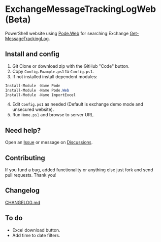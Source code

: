 # ExchangeMessageTrackingLogWeb (Beta)
PowerShell website using [Pode.Web](https://github.com/Badgerati/Pode.Web) for searching Exchange [Get-MessageTrackingLog](https://docs.microsoft.com/en-us/powershell/module/exchange/get-messagetrackinglog?view=exchange-ps).

## Install and config
1. Git Clone or download zip with the GitHub "Code" button.
2. Copy `Config.Example.ps1` to `Config.ps1`.
3. If not installed install dependent modules:
``` powershell
Install-Module -Name Pode
Install-Module -Name Pode.Web
Install-Module -Name ImportExcel
```
4. Edit `Config.ps1` as needed (Default is exchange demo mode and unsecured website).
5. Run `Home.ps1` and browse to server URL.

## Need help?
Open an [Issue](https://github.com/ili101/ExchangeMessageTrackingLogWeb/issues)
or message on [Discussions](https://github.com/ili101/ExchangeMessageTrackingLogWeb/discussions).

## Contributing
If you fund a bug, added functionality or anything else just fork and send pull requests. Thank you!

##  Changelog
[CHANGELOG.md](https://github.com/ili101/ExchangeMessageTrackingLogWeb/blob/master/CHANGELOG.md)

## To do
* Excel download button.
* Add time to date filters.